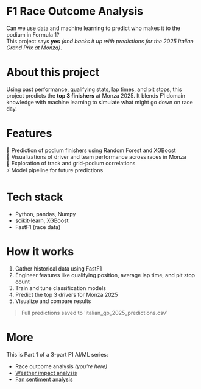 # F1 Race Outcome Analysis
Can we use data and machine learning to predict who makes it to the podium in Formula 1?<br/>
This project says **yes** *(and backs it up with predictions for the 2025 Italian Grand Prix at Monza)*.<br/>

# About this project
Using past performance, qualifying stats, lap times, and pit stops, this project predicts the **top 3 finishers** at Monza 2025. It blends F1 domain knowledge with machine learning to simulate what might go down on race day.<br/>

# Features
🏁 Prediction of podium finishers using Random Forest and XGBoost<br/>
🎥 Visualizations of driver and team performance across races in Monza<br/>
🎯 Exploration of track and grid-podium correlations<br/>
⚡ Model pipeline for future predictions<br/> 

# Tech stack 
- Python, pandas, Numpy<br/>
- scikit-learn, XGBoost<br/>
- FastF1 (race data)<br/>

# How it works
1. Gather historical data using FastF1<br/>
2. Engineer features like qualifying position, average lap time, and pit stop count<br/>
3. Train and tune classification models<br/>
4. Predict the top 3 drivers for Monza 2025<br/>
5. Visualize and compare results<br/>

> Full predictions saved to 'italian_gp_2025_predictions.csv'<br/>

# More
This is Part 1 of a 3-part F1 AI/ML series:<br/>
- Race outcome analysis *(you're here)*<br/>
- [Weather impact analysis](https://github.com/swathikalburgi/F1-weather-impact-analysis)<br/>
- [Fan sentiment analysis](http://swathikalburgi/Fan-sentiment-analysis)<br/>


